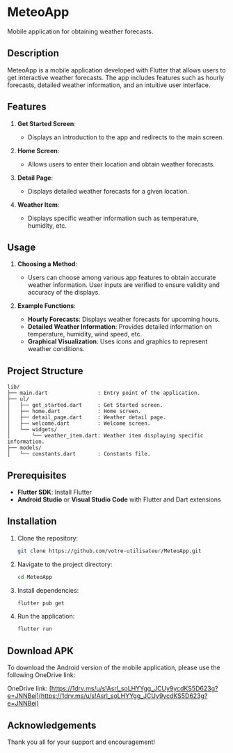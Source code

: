 # MeteoApp

Mobile application for obtaining weather forecasts.

## Description

MeteoApp is a mobile application developed with Flutter that allows users to get interactive weather forecasts. The app includes features such as hourly forecasts, detailed weather information, and an intuitive user interface.

## Features

1. **Get Started Screen**:
   - Displays an introduction to the app and redirects to the main screen.

2. **Home Screen**:
   - Allows users to enter their location and obtain weather forecasts.

3. **Detail Page**:
   - Displays detailed weather forecasts for a given location.

4. **Weather Item**:
   - Displays specific weather information such as temperature, humidity, etc.

## Usage

1. **Choosing a Method**:
   - Users can choose among various app features to obtain accurate weather information. User inputs are verified to ensure validity and accuracy of the displays.

2. **Example Functions**:
   - **Hourly Forecasts**: Displays weather forecasts for upcoming hours.
   - **Detailed Weather Information**: Provides detailed information on temperature, humidity, wind speed, etc.
   - **Graphical Visualization**: Uses icons and graphics to represent weather conditions.

## Project Structure

```
lib/
├── main.dart                : Entry point of the application.
├── ul/
│   ├── get_started.dart     : Get Started screen.
│   ├── home.dart            : Home screen.
│   ├── detail_page.dart     : Weather detail page.
│   ├── welcome.dart         : Welcome screen.
│   └── widgets/
│       └── weather_item.dart: Weather item displaying specific information.
├── models/
│   └── constants.dart       : Constants file.
```

## Prerequisites

- **Flutter SDK**: Install Flutter
- **Android Studio** or **Visual Studio Code** with Flutter and Dart extensions

## Installation

1. Clone the repository:

   ```sh
   git clone https://github.com/votre-utilisateur/MeteoApp.git
   ```

2. Navigate to the project directory:

   ```sh
   cd MeteoApp
   ```

3. Install dependencies:

   ```sh
   flutter pub get
   ```

4. Run the application:

   ```sh
   flutter run
   ```

## Download APK

To download the Android version of the mobile application, please use the following OneDrive link:

OneDrive link: [https://1drv.ms/u/s!Asrl_soLHYYgg_JCUy9ycdKS5D623g?e=JNNBei](https://1drv.ms/u/s!Asrl_soLHYYgg_JCUy9ycdKS5D623g?e=JNNBei)

## Acknowledgements

Thank you all for your support and encouragement!
